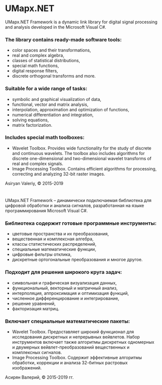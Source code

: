 # UMapx.NET

UMapx.NET Framework is a dynamic link library for digital signal processing and analysis developed in the Microsoft Visual C#.

### The library contains ready-made software tools:
* color spaces and their transformations,
* real and complex algebra,
* classes of statistical distributions,
* special math functions,
* digital response filters,
* discrete orthogonal transforms and more.

### Suitable for a wide range of tasks:
* symbolic and graphical visualization of data,
* functional, vector and matrix analysis,
* interpolation, approximation and optimization of functions,
* numerical differentiation and integration,
* solving equations,
* matrix factorization.

### Includes special math toolboxes:
* Wavelet Toolbox. Provides wide functionality for the study of discrete and continuous wavelets. The toolbox also includes algorithms for discrete one-dimensional and two-dimensional wavelet transforms of real and complex signals.
* Image Processing Toolbox. Contains efficient algorithms for processing, correcting and analyzing 32-bit raster images.

Asiryan Valeriy, © 2015-2019


#

UMapx.NET Framework – динамически подключаемая библиотека для цифровой обработки и анализа сигналов, разработанная на языке программирования Microsoft Visual C#.

### Библиотека содержит готовые программные инструменты:
* цветовые пространства и их преобразования,
* вещественная и комплексная алгебра,
* классы статистических распределений,
* специальные математические функции,
* цифровые фильтры отклика,
* дискретные ортогональные преобразования и многое другое.

### Подходит для решения широкого круга задач:
* символьная и графическая визуализация данных,
* функциональный, векторный и матричный анализ,
* интерполяция, аппроксимация и оптимизация функций,
* численное дифференцирование и интегрирование,
* решение уравнений,
* факторизация матриц.

### Включает специальные математические пакеты:
* Wavelet Toolbox. Предоставляет широкий функционал для исследования дискретных и непрерывных вейвлетов. Набор инструментов включает также алгоритмы дискретных одномерных и двумерных вейвлет-преобразований вещественных и комплексных сигналов.
* Image Processing Toolbox. Содержит эффективные алгоритмы обработки, коррекции и анализа 32-битных растровых изображений.

Асирян Валерий, © 2015-2019 гг.
